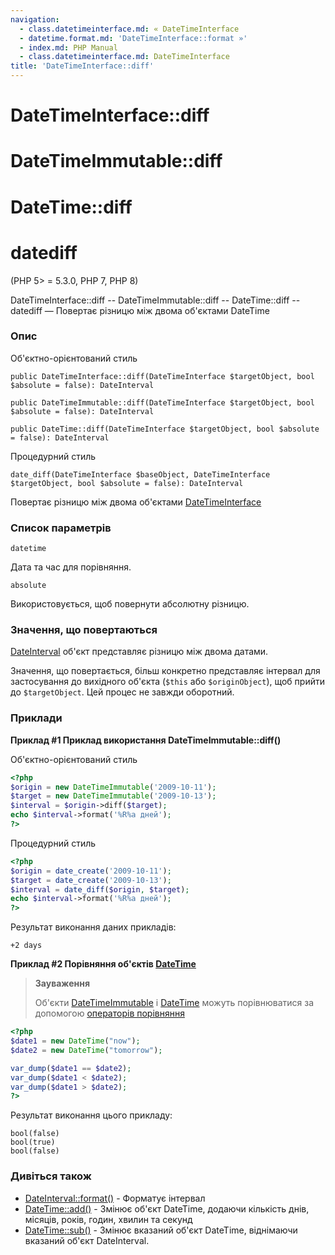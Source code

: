 ```yaml
---
navigation:
  - class.datetimeinterface.md: « DateTimeInterface
  - datetime.format.md: 'DateTimeInterface::format »'
  - index.md: PHP Manual
  - class.datetimeinterface.md: DateTimeInterface
title: 'DateTimeInterface::diff'
---
```

# DateTimeInterface::diff

# DateTimeImmutable::diff

# DateTime::diff

# datediff

(PHP 5> = 5.3.0, PHP 7, PHP 8)

DateTimeInterface::diff -- DateTimeImmutable::diff -- DateTime::diff -- datediff — Повертає різницю між двома об'єктами DateTime

### Опис

Об'єктно-орієнтований стиль

```methodsynopsis
public DateTimeInterface::diff(DateTimeInterface $targetObject, bool $absolute = false): DateInterval
```

```methodsynopsis
public DateTimeImmutable::diff(DateTimeInterface $targetObject, bool $absolute = false): DateInterval
```

```methodsynopsis
public DateTime::diff(DateTimeInterface $targetObject, bool $absolute = false): DateInterval
```

Процедурний стиль

```methodsynopsis
date_diff(DateTimeInterface $baseObject, DateTimeInterface $targetObject, bool $absolute = false): DateInterval
```

Повертає різницю між двома об'єктами [DateTimeInterface](class.datetimeinterface.md)

### Список параметрів

`datetime`

Дата та час для порівняння.

`absolute`

Використовується, щоб повернути абсолютну різницю.

### Значення, що повертаються

[DateInterval](class.dateinterval.md) об'єкт представляє різницю між двома датами.

Значення, що повертається, більш конкретно представляє інтервал для застосування до вихідного об'єкта (`$this` або `$originObject`), щоб прийти до `$targetObject`. Цей процес не завжди оборотний.

### Приклади

**Приклад #1 Приклад використання **DateTimeImmutable::diff()****

Об'єктно-орієнтований стиль

```php
<?php
$origin = new DateTimeImmutable('2009-10-11');
$target = new DateTimeImmutable('2009-10-13');
$interval = $origin->diff($target);
echo $interval->format('%R%a дней');
?>
```

Процедурний стиль

```php
<?php
$origin = date_create('2009-10-11');
$target = date_create('2009-10-13');
$interval = date_diff($origin, $target);
echo $interval->format('%R%a дней');
?>
```

Результат виконання даних прикладів:

```
+2 days
```

**Приклад #2 Порівняння об'єктів [DateTime](class.datetime.md)**

> **Зауваження**
> 
> Об'єкти [DateTimeImmutable](class.datetimeimmutable.md) і [DateTime](class.datetime.md) можуть порівнюватися за допомогою [операторів порівняння](language.operators.comparison.md)

```php
<?php
$date1 = new DateTime("now");
$date2 = new DateTime("tomorrow");

var_dump($date1 == $date2);
var_dump($date1 < $date2);
var_dump($date1 > $date2);
?>
```

Результат виконання цього прикладу:

```
bool(false)
bool(true)
bool(false)
```

### Дивіться також

-   [DateInterval::format()](dateinterval.format.md) - Форматує інтервал
-   [DateTime::add()](datetime.add.md) - Змінює об'єкт DateTime, додаючи кількість днів, місяців, років, годин, хвилин та секунд
-   [DateTime::sub()](datetime.sub.md) - Змінює вказаний об'єкт DateTime, віднімаючи вказаний об'єкт DateInterval.
